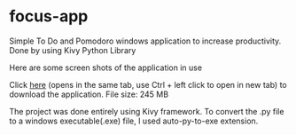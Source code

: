 # focus-app
Simple To Do and Pomodoro windows application to increase productivity. Done by using Kivy Python Library

Here are some screen shots of the application in use


Click [here](https://drive.google.com/file/d/1udEkw7RL_nxJLIf0aDnPDILJKHHW2ld3/view?usp=sharing) (opens in the same tab, use Ctrl + left click to open in new tab) to download the application.
File size: 245 MB

The project was done entirely using Kivy framework. To convert the .py file to a windows executable(.exe) file, I used auto-py-to-exe extension.

